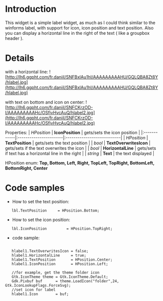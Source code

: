 # Introduction #

This widget is a simple label widget, as much as I could think similar to the winforms label, with support for icon, icon position and text position. Also you can display a horizontal line in the right of the text ( like a groupbox header ).

# Details #

with a horizontal line:
![http://lh6.ggpht.com/fr.daniil/SNFBxlAu1hI/AAAAAAAAAHU/GQLQBA8Zt8Y/hlabel.jpg](http://lh6.ggpht.com/fr.daniil/SNFBxlAu1hI/AAAAAAAAAHU/GQLQBA8Zt8Y/hlabel.jpg)

with text on bottom and icon on center:
![http://lh6.ggpht.com/fr.daniil/SNFCKrzOD-I/AAAAAAAAAHc/OSfjvHvcAuQ/hlabel2.jpg](http://lh6.ggpht.com/fr.daniil/SNFCKrzOD-I/AAAAAAAAAHc/OSfjvHvcAuQ/hlabel2.jpg)

Properties:
| _HPosition_ | **IconPosition**       | gets/sets the icon position |
|:------------|:-----------------------|:----------------------------|
| _HPosition_ | **TextPosition**       | gets/sets the text position |
| _bool_    | **TextOverwritesIcon** | gets/sets if the text overwrites the icon   |
| _bool_     | **HorizontalLine**     | gets/sets if text has a horizontal line in the right |
| _string_    | **Text**               | the text displayed  |


HPosition enum:
**Top, Bottom, Left, Right, TopLeft, TopRight, BottomLeft, BottomRight, Center**

# Code samples #

  * How to set the text position:
```
   lbl.TextPosition     = HPosition.Bottom;
```

  * How to set the icon position:
```
   lbl.IconPosition         = HPosition.TopRight;
```

  * code sample:
```

   hlabel1.TextOverwritesIcon = false;
   hlabel1.HorizontalLine     = true;
   hlabel1.TextPosition       = HPosition.Center;
   hlabel1.IconPosition       = HPosition.Left;

   //for example, get the theme folder icon
   Gtk.IconTheme theme = Gtk.IconTheme.Default;
   Gdk.Pixbuf buf      = theme.LoadIcon("folder",24, Gtk.IconLookupFlags.ForceSvg);
   //set icon for label
   hlabel1.Icon        = buf;
```